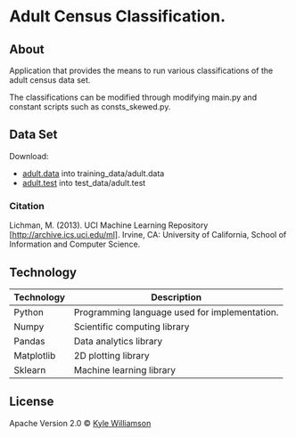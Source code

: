 # Adult Census Classification.

## About

Application that provides the means to run various classifications of the adult census data set.

The classifications can be modified through modifying main.py and constant scripts such as consts_skewed.py.

## Data Set

Download:
* [adult.data](https://archive.ics.uci.edu/ml/machine-learning-databases/adult/adult.data) into training_data/adult.data
* [adult.test](https://archive.ics.uci.edu/ml/machine-learning-databases/adult/adult.test) into test_data/adult.test

### Citation
Lichman, M. (2013). UCI Machine Learning Repository [http://archive.ics.uci.edu/ml]. Irvine, CA: University of California, School of Information and Computer Science.

## Technology

Technology | Description
------------ | -------------
Python | Programming language used for implementation.
Numpy | Scientific computing library
Pandas | Data analytics library
Matplotlib | 2D plotting library
Sklearn | Machine learning library

## License

Apache Version 2.0 © [Kyle Williamson ](https://github.com/kyledmw)
